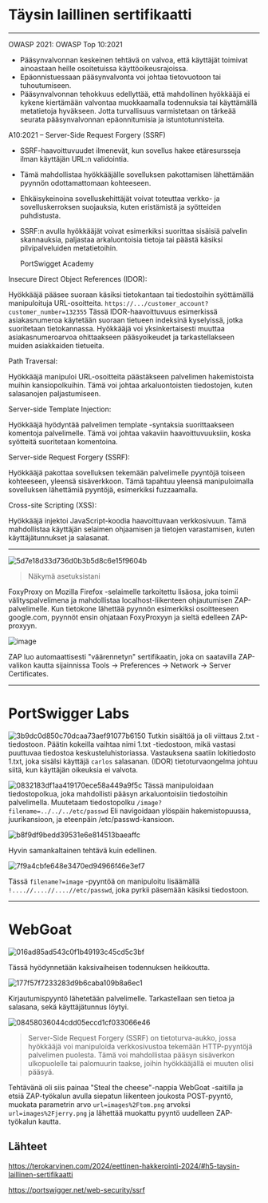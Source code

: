 # Täysin laillinen sertifikaatti
--------


OWASP 2021: OWASP Top 10:2021

- Pääsynvalvonnan keskeinen tehtävä on valvoa, että käyttäjät toimivat ainoastaan heille osoitetuissa käyttöoikeusrajoissa. 
- Epäonnistuessaan pääsynvalvonta voi johtaa tietovuotoon tai tuhoutumiseen.
- Pääsynvalvonnan tehokkuus edellyttää, että mahdollinen hyökkääjä ei kykene kiertämään valvontaa muokkaamalla todennuksia tai käyttämällä metatietoja hyväkseen. Jotta turvallisuus varmistetaan on tärkeää seurata pääsynvalvonnan epäonnitumisia ja istuntotunnisteita.


A10:2021 – Server-Side Request Forgery (SSRF)


- SSRF-haavoittuvuudet ilmenevät, kun sovellus hakee etäresursseja ilman käyttäjän URL:n validointia.
- Tämä mahdollistaa hyökkääjälle sovelluksen pakottamisen lähettämään pyynnön odottamattomaan kohteeseen.
- Ehkäisykeinoina sovelluskehittäjät voivat toteuttaa verkko- ja sovelluskerroksen suojauksia, kuten eristämistä ja syötteiden puhdistusta.
- SSRF:n avulla hyökkääjät voivat esimerkiksi suorittaa sisäisiä palvelin skannauksia, paljastaa arkaluontoisia tietoja tai päästä käsiksi pilvipalveluiden metatietoihin.

  PortSwigget Academy

Insecure Direct Object References (IDOR):

Hyökkääjä pääsee suoraan käsiksi tietokantaan tai tiedostoihin syöttämällä manipuloituja URL-osoitteita.
`https://.../customer_account?customer_number=132355`
Tässä IDOR-haavoittuvuus esimerkissä asiakasnumeroa käytetään suoraan tietueen indeksinä kyselyissä, jotka suoritetaan tietokannassa. Hyökkääjä voi yksinkertaisesti muuttaa asiakasnumeroarvoa ohittaakseen pääsyoikeudet ja tarkastellakseen muiden asiakkaiden tietueita.


Path Traversal:

Hyökkääjä manipuloi URL-osoitteita päästäkseen palvelimen hakemistoista muihin kansiopolkuihin.
Tämä voi johtaa arkaluontoisten tiedostojen, kuten salasanojen paljastumiseen.

Server-side Template Injection:

Hyökkääjä hyödyntää palvelimen template -syntaksia suorittaakseen komentoja palvelimelle.
Tämä voi johtaa vakaviin haavoittuvuuksiin, koska syötteitä suoritetaan komentoina.

Server-side Request Forgery (SSRF):

Hyökkääjä pakottaa sovelluksen tekemään palvelimelle pyyntöjä toiseen kohteeseen, yleensä sisäverkkoon.
Tämä tapahtuu yleensä manipuloimalla sovelluksen lähettämiä pyyntöjä, esimerkiksi fuzzaamalla.

Cross-site Scripting (XSS):


Hyökkääjä injektoi JavaScript-koodia haavoittuvaan verkkosivuun.
Tämä mahdollistaa käyttäjän selaimen ohjaamisen ja tietojen varastamisen, kuten käyttäjätunnukset ja salasanat.

----

![5d7e18d33d736d0b3b5d8c6e15f9604b](https://github.com/Vanam0/tunkeutumistestaus/assets/122449444/8c4f2ec7-385b-46df-9dd2-49c5c6e029c5)

> Näkymä asetuksistani



FoxyProxy on Mozilla Firefox -selaimelle tarkoitettu lisäosa, joka toimii välityspalvelimena ja mahdollistaa localhost-liikenteen ohjautumisen ZAP-palvelimelle.
Kun tietokone lähettää pyynnön esimerkiksi osoitteeseen google.com, pyynnöt ensin ohjataan FoxyProxyyn ja sieltä edelleen ZAP-proxyyn.

![image](https://github.com/Vanam0/tunkeutumistestaus/assets/122449444/50a7af26-b733-4f80-a22a-018e89de3d95)


ZAP luo automaattisesti "väärennetyn" sertifikaatin, joka on saatavilla ZAP-valikon kautta sijainnissa Tools -> Preferences -> Network -> Server Certificates.

----

# PortSwigger Labs


![3b9dc0d850c70dcaa73aef91077b6150](https://github.com/Vanam0/tunkeutumistestaus/assets/122449444/620e1339-ccfd-465a-8720-9e3fcf803bc9)
Tutkin sisältöä ja oli viittaus 2.txt -tiedostoon. Päätin kokeilla vaihtaa nimi 1.txt -tiedostoon, mikä vastasi puuttuvaa tiedostoa keskusteluhistoriassa.
Vastauksena saatiin lokitiedosto 1.txt, joka sisälsi käyttäjä `carlos` salasanan.
(IDOR) tietoturvaongelma johtuu siitä, kun käyttäjän oikeuksia ei valvota.

![0832183df1aa419170ece58a449a9f5c](https://github.com/Vanam0/tunkeutumistestaus/assets/122449444/65f89fcb-8460-45a8-b77d-ef57ddc9f5c6)
Tässä manipuloidaan tiedostopolkua, joka mahdollisti pääsyn arkaluontoisiin tiedostoihin palvelimella. 
Muutetaam tiedostopolku `/image?filename=../../../etc/passwd`
Eli navigoidaan ylöspäin hakemistopuussa, juurikansioon, ja eteenpäin /etc/passwd-kansioon.

![b8f9df9bedd39531e6e814513baeaffc](https://github.com/Vanam0/tunkeutumistestaus/assets/122449444/13cde8c4-b674-4a38-ac8e-cc3e10b4f31c)

Hyvin samankaltainen tehtävä kuin edellinen.

![7f9a4cbfe648e3470ed94966f46e3ef7](https://github.com/Vanam0/tunkeutumistestaus/assets/122449444/8b2f2594-8b70-406e-9ef5-a0b368a7d424)

Tässä `filename?=image` -pyyntöä on manipuloitu lisäämällä `!....//....//....//etc/passwd`, joka pyrkii päsemään käsiksi tiedostoon.

------


# WebGoat


![016ad85ad543c0f1b49193c45cd5c3bf](https://github.com/Vanam0/tunkeutumistestaus/assets/122449444/fd81b4b5-7ad2-4fa4-a65b-66016e46a060)

Tässä hyödynnetään kaksivaiheisen todennuksen heikkoutta. 



![177f57f7233283d9b6caba109b8a6ec1](https://github.com/Vanam0/tunkeutumistestaus/assets/122449444/176cc34b-0bde-4048-9f1a-aa79424fb693)




Kirjautumispyyntö lähetetään palvelimelle. Tarkastellaan sen tietoa ja salasana, sekä käyttäjätunnus löytyi.


![08458036044cdd05eccd1cf033066e46](https://github.com/Vanam0/tunkeutumistestaus/assets/122449444/55526002-6539-4b2c-847d-be076e8163cf)
> Server-Side Request Forgery (SSRF) on tietoturva-aukko, jossa hyökkääjä voi manipuloida verkkosivustoa tekemään HTTP-pyyntöjä palvelimen puolesta. Tämä voi mahdollistaa pääsyn sisäverkon ulkopuolelle tai palomuurin taakse, joihin hyökkääjällä ei muuten olisi pääsyä.

Tehtävänä oli siis painaa "Steal the cheese"-nappia WebGoat -saitilla ja etsiä ZAP-työkalun avulla siepatun liikenteen joukosta POST-pyyntö, muokata parametrin arvo `url=images%2Ftom.png` arvoksi `url=images%2Fjerry.png` ja lähettää muokattu pyyntö uudelleen ZAP-työkalun kautta.  




## Lähteet

https://terokarvinen.com/2024/eettinen-hakkerointi-2024/#h5-taysin-laillinen-sertifikaatti

https://portswigger.net/web-security/ssrf


